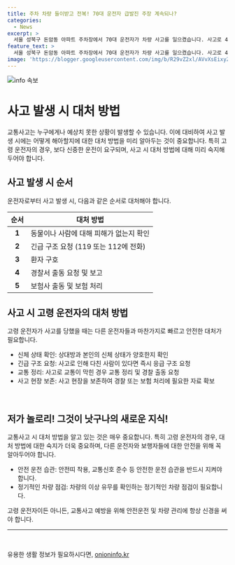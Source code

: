 ```yaml
---
title: 주차 차량 들이받고 전복! 70대 운전자 급발진 주장 계속되나?
categories:
  - News
excerpt: >
  서울 성북구 돈암동 아파트 주차장에서 70대 운전자가 차량 사고를 일으켰습니다. 사고로 4명이 다쳤으며, 이 중에는 중상을 입은 사람도 있었습니다. 운전자는 차량에 이상이 있었다고 진술하고 경찰이 정확한 경위를 조사 중입니다. 이로 인해 사고 현장은 큰 파장을 일으켰습니다. #사건사고 #고령운전 #차량이상
feature_text: >
  서울 성북구 돈암동 아파트 주차장에서 70대 운전자가 차량 사고를 일으켰습니다. 사고로 4명이 다쳤으며, 이 중에는 중상을 입은 사람도 있었습니다. 운전자는 차량에 이상이 있었다고 진술하고 경찰이 정확한 경위를 조사 중입니다. 이로 인해 사고 현장은 큰 파장을 일으켰습니다. #사건사고 #고령운전 #차량이상
image: 'https://blogger.googleusercontent.com/img/b/R29vZ2xl/AVvXsEixyZcFfHzMRdzZMjFBmAUKJYCLCGyLL1o632UiGVXcaFdKo_bkvkuCioo0uUKlGfBVcT3P84aROyZIXSBEx3Aw5nCQ3pTgDom1WDC4m8eifvWiAmWEEVb4x6G_l8C0QH225ldMjyaFvpxGEBGNO37VmDTDMHGhJPq73UglMfDca1-0aw/s1600/blogspot.png'
---
```


<p><img src="https://blogger.googleusercontent.com/img/b/R29vZ2xl/AVvXsEixyZcFfHzMRdzZMjFBmAUKJYCLCGyLL1o632UiGVXcaFdKo_bkvkuCioo0uUKlGfBVcT3P84aROyZIXSBEx3Aw5nCQ3pTgDom1WDC4m8eifvWiAmWEEVb4x6G_l8C0QH225ldMjyaFvpxGEBGNO37VmDTDMHGhJPq73UglMfDca1-0aw/s1600/blogspot.png" alt="info 속보" /></p>

<h1>사고 발생 시 대처 방법</h1>

<p data-ke-size="size16">교통사고는 누구에게나 예상치 못한 상황이 발생할 수 있습니다. 이에 대비하여 사고 발생 시에는 어떻게 해아할지에 대한 대처 방법을 미리 알아두는 것이 중요합니다. 특히 고령 운전자의 경우, 보다 신중한 운전이 요구되며, 사고 시 대처 방법에 대해 미리 숙지해 두어야 합니다.</p>

<h2 data-ke-size="size26">사고 발생 시 순서</h2>

<p data-ke-size="size16">운전자로부터 사고 발생 시, 다음과 같은 순서로 대처해야 합니다.</p>

<table>
    <thead>
        <tr>
            <th style="text-align: center;">순서</th>
            <th style="text-align: center;">대처 방법</th>
        </tr>
    </thead>
    <tbody>
        <tr>
            <td style="text-align: center; height: 17px;"><b>1</b></td>
            <td>동물이나 사람에 대해 피해가 없는지 확인</td>
        </tr>
        <tr>
            <td style="text-align: center; height: 17px;"><b>2</b></td>
            <td>긴급 구조 요청 (119 또는 112에 전화)</td>
        </tr>
        <tr>
            <td style="text-align: center; height: 17px;"><b>3</b></td>
            <td>환자 구호</td>
        </tr>
        <tr>
            <td style="text-align: center; height: 17px;"><b>4</b></td>
            <td>경찰서 출동 요청 및 보고</td>
        </tr>
        <tr>
            <td style="text-align: center; height: 17px;"><b>5</b></td>
            <td>보험사 출동 및 보험 처리</td>
        </tr>
    </tbody>
</table>

<h2 data-ke-size="size26">사고 시 고령 운전자의 대처 방법</h2>

<p data-ke-size="size16">고령 운전자가 사고를 당했을 때는 다른 운전자들과 마찬가지로 빠르고 안전한 대처가 필요합니다.</p>

<ul>
    <li>신체 상태 확인: 상대방과 본인의 신체 상태가 양호한지 확인</li>
    <li>긴급 구조 요청: 사고로 인해 다친 사람이 있다면 즉시 응급 구조 요청</li>
    <li>교통 정리: 사고로 교통이 막힌 경우 교통 정리 및 경찰 출동 요청</li>
    <li>사고 현장 보존: 사고 현장을 보존하여 경찰 또는 보험 처리에 필요한 자료 확보</li>
</ul>

<p data-ke-size="size16">&nbsp;</p>

<h2 data-ke-size="size26">저가 놀로리! 그것이 낫구나의 새로운 지식!</h2>

<p data-ke-size="size16">교통사고 시 대처 방법을 알고 있는 것은 매우 중요합니다. 특히 고령 운전자의 경우, 대처 방법에 대한 숙지가 더욱 중요하며, 다른 운전자와 보행자들에 대한 안전을 위해 꼭 알아두어야 합니다.</p>

<ul>
    <li>안전 운전 습관: 안전띠 착용, 교통신호 준수 등 안전한 운전 습관을 반드시 지켜야 합니다.</li>
    <li>정기적인 차량 점검: 차량의 이상 유무를 확인하는 정기적인 차량 점검이 필요합니다.</li>
</ul>

<p data-ke-size="size16">고령 운전자이든 아니든, 교통사고 예방을 위해 안전운전 및 차량 관리에 항상 신경을 써야 합니다.</p>

<hr>

<p data-ke-size="size16">&nbsp;</p>
유용한 생활 정보가 필요하시다면, <a href="https://onioninfo.kr" rel="dofollow">onioninfo.kr</a>


